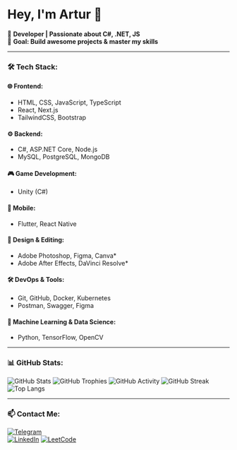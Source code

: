 # **Hey, I'm Artur** 👋  

🚀 **Developer | Passionate about C#, .NET, JS**  
🎯 **Goal: Build awesome projects & master my skills**  

---
### 🛠️ Tech Stack:
#### 🌐 Frontend:
- HTML, CSS, JavaScript, TypeScript
- React, Next.js 
- TailwindCSS, Bootstrap 

#### ⚙️ Backend:
- C#, ASP.NET Core, Node.js 
- MySQL, PostgreSQL, MongoDB 

#### 🎮 Game Development:
- Unity (C#) 

#### 📱 Mobile:
- Flutter, React Native

#### 🎨 Design & Editing:
- Adobe Photoshop, Figma, Canva*
- Adobe After Effects, DaVinci Resolve*

#### 🛠 DevOps & Tools:
- Git, GitHub, Docker, Kubernetes
- Postman, Swagger, Figma

#### 🧠 Machine Learning & Data Science:
- Python, TensorFlow, OpenCV

---

### 📊 GitHub Stats:


![GitHub Stats](https://github-readme-stats-4ko1.vercel.app/api?username=ArturPodchayev&show_icons=true&theme=dark&count_private=true)
![GitHub Trophies](https://github-profile-trophy.vercel.app/?username=ArturPodchayev&theme=darkhub&no-bg=true&no-frame=true)
![GitHub Activity](https://github-readme-activity-graph.vercel.app/graph?username=ArturPodchayev&theme=react-dark)
![GitHub Streak](https://github-readme-streak-stats.herokuapp.com/?user=ArturPodchayev&theme=dark)
![Top Langs](https://github-readme-stats-4ko1.vercel.app/api/top-langs/?username=ArturPodchayev&layout=compact&theme=radical&count_private=true&langs_count=8)

---

### 📫 Contact Me:  
[![Telegram](https://img.shields.io/badge/Telegram-26A5E4?style=for-the-badge&logo=telegram&logoColor=white)](https://t.me/Artur_IT_Developer)  
[![LinkedIn](https://img.shields.io/badge/LinkedIn-0A66C2?style=for-the-badge&logo=linkedin&logoColor=white)](https://www.linkedin.com/in/artur-podchayev-b11283321)
[![LeetCode](https://img.shields.io/badge/LeetCode-FFA116?style=for-the-badge&logo=leetcode&logoColor=black)](https://leetcode.com/u/Artur_648/)


 
